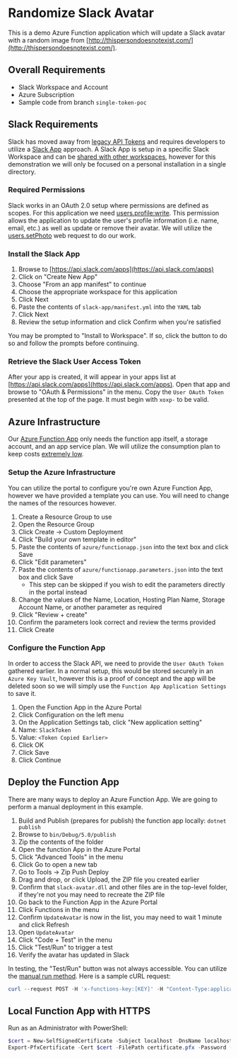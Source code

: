 # Randomize Slack Avatar

This is a demo Azure Function application which will update a Slack avatar with a random image from [http://thispersondoesnotexist.com/](http://thispersondoesnotexist.com/).

## Overall Requirements

* Slack Workspace and Account
* Azure Subscription
* Sample code from branch `single-token-poc`

## Slack Requirements

Slack has moved away from [legacy API Tokens](https://api.slack.com/legacy/custom-integrations/legacy-tokens) and requires developers to utilize a [Slack App](https://api.slack.com/start/planning) approach. A Slack App is setup in a specific Slack Workspace and can be [shared with other workspaces](https://api.slack.com/start/distributing/public), however for this demonstration we will only be focused on a personal installation in a single directory.

### Required Permissions

Slack works in an OAuth 2.0 setup where permissions are defined as scopes. For this application we need [users.profile:write](https://api.slack.com/scopes/users.profile:write). This permission allows the application to update the user's profile information (i.e. name, email, etc.) as well as update or remove their avatar. We will utilize the [users.setPhoto](https://api.slack.com/methods/users.setPhoto) web request to do our work.

### Install the Slack App

1. Browse to [https://api.slack.com/apps](https://api.slack.com/apps)
2. Click on "Create New App"
3. Choose "From an app manifest" to continue
4. Choose the appropriate workspace for this application
5. Click Next
6. Paste the contents of `slack-app/manifest.yml` into the `YAML` tab
7. Click Next
8. Review the setup information and click Confirm when you're satisfied

You may be prompted to "Install to Workspace". If so, click the button to do so and follow the prompts before continuing.

### Retrieve the Slack User Access Token

After your app is created, it will appear in your apps list at [https://api.slack.com/apps](https://api.slack.com/apps). Open that app and browse to "OAuth & Permissions" in the menu. Copy the `User OAuth Token` presented at the top of the page. It must begin with `xoxp-` to be valid.

## Azure Infrastructure

Our [Azure Function App](https://docs.microsoft.com/en-us/azure/azure-functions/) only needs the function app itself, a storage account, and an app service plan. We will utilize the consumption plan to keep costs [extremely low](https://azure.microsoft.com/en-us/pricing/details/functions/).

### Setup the Azure Infrastructure

You can utilize the portal to configure you're own Azure Function App, however we have provided a template you can use. You will need to change the names of the resources however.

1. Create a Resource Group to use
2. Open the Resource Group
3. Click Create -> Custom Deployment
4. Click "Build your own template in editor"
5. Paste the contents of `azure/functionapp.json` into the text box and click Save
6. Click "Edit parameters"
7. Paste the contents of `azure/functionapp.parameters.json` into the text box and click Save
   * This step can be skipped if you wish to edit the parameters directly in the portal instead
8. Change the values of the Name, Location, Hosting Plan Name, Storage Account Name, or another parameter as required
9. Click "Review + create"
10. Confirm the parameters look correct and review the terms provided
11. Click Create

### Configure the Function App

In order to access the Slack API, we need to provide the `User OAuth Token` gathered earlier. In a normal setup, this would be stored securely in an `Azure Key Vault`, however this is a proof of concept and the app will be deleted soon so we will simply use the `Function App Application Settings` to save it.

1. Open the Function App in the Azure Portal
2. Click Configuration on the left menu
3. On the Application Settings tab, click "New application setting"
4. Name: `SlackToken`
5. Value: `<Token Copied Earlier>`
6. Click OK
7. Click Save
8. Click Continue

## Deploy the Function App

There are many ways to deploy an Azure Function App. We are going to perform a manual deployment in this example.

1. Build and Publish (prepares for publish) the function app locally: `dotnet publish`
2. Browse to `bin/Debug/5.0/publish`
3. Zip the contents of the folder
4. Open the function App in the Azure Portal
5. Click "Advanced Tools" in the menu
6. Click Go to open a new tab
7. Go to Tools -> Zip Push Deploy
8. Drag and drop, or click Upload, the ZIP file you created earlier
9. Confirm that `slack-avatar.dll` and other files are in the top-level folder, if they're not you may need to recreate the ZIP file
10. Go back to the Function App in the Azure Portal
11. Click Functions in the menu
12. Confirm `UpdateAvatar` is now in the list, you may need to wait 1 minute and click Refresh
13. Open `UpdateAvatar`
14. Click "Code + Test" in the menu
15. Click "Test/Run" to trigger a test
16. Verify the avatar has updated in Slack

In testing, the "Test/Run" button was not always accessible. You can utilize the [manual run method](https://docs.microsoft.com/en-us/azure/azure-functions/functions-manually-run-non-http). Here is a sample cURL request:

```powershell
curl --request POST -H 'x-functions-key:[KEY]' -H "Content-Type:application/json" --data "{}" 'http://[FUNCAPP_NAME].azurewebsites.net/admin/functions/UpdateAvatar'
```

## Local Function App with HTTPS

Run as an Administrator with PowerShell:

```powershell
$cert = New-SelfSignedCertificate -Subject localhost -DnsName localhost -FriendlyName "Functions Development" -KeyUsage DigitalSignature -TextExtension @("2.5.29.37={text}1.3.6.1.5.5.7.3.1")
Export-PfxCertificate -Cert $cert -FilePath certificate.pfx -Password (ConvertTo-SecureString -String 'fakecertificate' -Force -AsPlainText)
```
